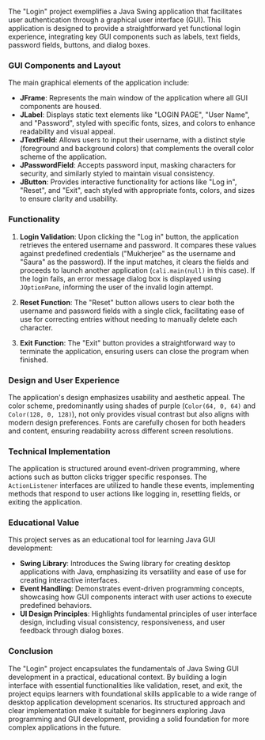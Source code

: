 The "Login" project exemplifies a Java Swing application that facilitates user authentication through a graphical user interface (GUI). This application is designed to provide a straightforward yet functional login experience, integrating key GUI components such as labels, text fields, password fields, buttons, and dialog boxes.

### GUI Components and Layout

The main graphical elements of the application include:
- **JFrame**: Represents the main window of the application where all GUI components are housed.
- **JLabel**: Displays static text elements like "LOGIN PAGE", "User Name", and "Password", styled with specific fonts, sizes, and colors to enhance readability and visual appeal.
- **JTextField**: Allows users to input their username, with a distinct style (foreground and background colors) that complements the overall color scheme of the application.
- **JPasswordField**: Accepts password input, masking characters for security, and similarly styled to maintain visual consistency.
- **JButton**: Provides interactive functionality for actions like "Log in", "Reset", and "Exit", each styled with appropriate fonts, colors, and sizes to ensure clarity and usability.

### Functionality

1. **Login Validation**: Upon clicking the "Log in" button, the application retrieves the entered username and password. It compares these values against predefined credentials ("Mukherjee" as the username and "Saura" as the password). If the input matches, it clears the fields and proceeds to launch another application (`cali.main(null)` in this case). If the login fails, an error message dialog box is displayed using `JOptionPane`, informing the user of the invalid login attempt.

2. **Reset Function**: The "Reset" button allows users to clear both the username and password fields with a single click, facilitating ease of use for correcting entries without needing to manually delete each character.

3. **Exit Function**: The "Exit" button provides a straightforward way to terminate the application, ensuring users can close the program when finished.

### Design and User Experience

The application's design emphasizes usability and aesthetic appeal. The color scheme, predominantly using shades of purple (`Color(64, 0, 64)` and `Color(128, 0, 128)`), not only provides visual contrast but also aligns with modern design preferences. Fonts are carefully chosen for both headers and content, ensuring readability across different screen resolutions.

### Technical Implementation

The application is structured around event-driven programming, where actions such as button clicks trigger specific responses. The `ActionListener` interfaces are utilized to handle these events, implementing methods that respond to user actions like logging in, resetting fields, or exiting the application.

### Educational Value

This project serves as an educational tool for learning Java GUI development:
- **Swing Library**: Introduces the Swing library for creating desktop applications with Java, emphasizing its versatility and ease of use for creating interactive interfaces.
- **Event Handling**: Demonstrates event-driven programming concepts, showcasing how GUI components interact with user actions to execute predefined behaviors.
- **UI Design Principles**: Highlights fundamental principles of user interface design, including visual consistency, responsiveness, and user feedback through dialog boxes.

### Conclusion

The "Login" project encapsulates the fundamentals of Java Swing GUI development in a practical, educational context. By building a login interface with essential functionalities like validation, reset, and exit, the project equips learners with foundational skills applicable to a wide range of desktop application development scenarios. Its structured approach and clear implementation make it suitable for beginners exploring Java programming and GUI development, providing a solid foundation for more complex applications in the future.
